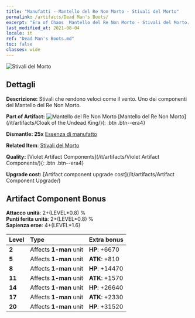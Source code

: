 ```yaml
---
title: "Manufatti - Mantello del Re Non Morto - Stivali del Morto"
permalink: /artifacts/Dead Man's Boots/
excerpt: "Era of Chaos  Mantello del Re Non Morto - Stivali del Morto. Stivali che rendono veloci come il vento. Uno dei componenti del Mantello del Re Non Morto."
last_modified_at: 2021-08-04
locale: it
ref: "Dead Man's Boots.md"
toc: false
classes: wide
---
```


 ![Stivali del Morto](/images/t/artifact_40323.png)



## Dettagli

 **Descrizione:** Stivali che rendono veloci come il vento. Uno dei componenti del Mantello del Re Non Morto.

 **Part of Artifact:** ![Mantello del Re Non Morto](/images/t/icon_artifact_32.png) [Mantello del Re Non Morto](/it/artifacts/Cloak of the Undead King/){: .btn .btn--era4}

 **Dismantle: 25x** [Essenza di manufatto](/ItemsIT/con_905/)

 **Related Item**: [Stivali del Morto](/ItemsIT/art_131/)

 **Quality:** [Violet Artifact Components](/it/artifacts/Violet Artifact Components/){: .btn .btn--era4}

 **Upgrade cost:** [Artifact component upgrade cost](/it/artifacts/Artifact Component Upgrade/)

## Artifact Component Bonus

  **Attacco unità**: 2+(LEVEL\*0.8) %<br/>**Punti ferita unità**: 2+(LEVEL\*0.8) %<br/>**Sapienza eroe**: 4+(LEVEL\*1.6)

  |  Level  | Type |    Extra bonus  | 
  |:--------|:-----|:----------------| 
  | **2** | Affects **1-man** unit | **HP**: +6670 | 
  | **5** | Affects **1-man** unit | **ATK**: +810 | 
  | **8** | Affects **1-man** unit | **HP**: +14470 | 
  | **11** | Affects **1-man** unit | **ATK**: +1570 | 
  | **14** | Affects **1-man** unit | **HP**: +26640 | 
  | **17** | Affects **1-man** unit | **ATK**: +2330 | 
  | **20** | Affects **1-man** unit | **HP**: +31520 | 
